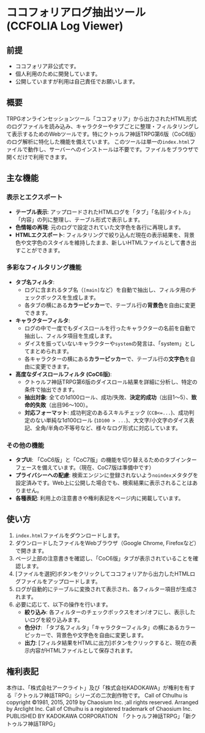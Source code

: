 # ココフォリアログ抽出ツール (CCFOLIA Log Viewer)

## 前提
- ココフォリア非公式です。
- 個人利用のために開発しています。
- 公開していますが利用は自己責任でお願いします。

## 概要

TRPGオンラインセッションツール「ココフォリア」から出力されたHTML形式のログファイルを読み込み、キャラクターやタブごとに整理・フィルタリングして表示するためのWebツールです。特にクトゥルフ神話TRPG第6版（CoC6版）のログ解析に特化した機能を備えています。
このツールは単一の`index.html`ファイルで動作し、サーバーへのインストールは不要です。ファイルをブラウザで開くだけで利用できます。

## 主な機能

### 表示とエクスポート
-   **テーブル表示**: アップロードされたHTMLログを「タブ」「名前/タイトル」「内容」の列に整理し、テーブル形式で表示します。
-   **色情報の再現**: 元のログで設定されていた文字色を各行に再現します。
-   **HTMLエクスポート**: フィルタリングで絞り込んだ現在の表示結果を、背景色や文字色のスタイルを維持したまま、新しいHTMLファイルとして書き出すことができます。

### 多彩なフィルタリング機能
-   **タブ名フィルタ**:
    -   ログに含まれるタブ名（`[main]`など）を自動で抽出し、フィルタ用のチェックボックスを生成します。
    -   各タブの横にある**カラーピッカー**で、テーブル行の**背景色**を自由に変更できます。
-   **キャラクターフィルタ**:
    -   ログの中で一度でもダイスロールを行ったキャラクターの名前を自動で抽出し、フィルタ項目を生成します。
    -   ダイスを振っていないキャラクターや`system`の発言は、「system」としてまとめられます。
    -   各キャラクターの横にある**カラーピッカー**で、テーブル行の**文字色**を自由に変更できます。
-   **高度なダイスロールフィルタ (CoC6版)**:
    -   クトゥルフ神話TRPG第6版のダイスロール結果を詳細に分析し、特定の条件で抽出できます。
    -   **抽出対象**: 全ての1d100ロール、成功/失敗、**決定的成功**（出目1〜5）、**致命的失敗**（出目96〜100）。
    -   **対応フォーマット**: 成功判定のあるスキルチェック (`CCB<=...`)、成功判定のない単純な1d100ロール (`1D100 > ...`)、大文字/小文字のダイス表記、全角/半角の不等号など、様々なログ形式に対応しています。

### その他の機能
-   **タブUI**: 「CoC6版」と「CoC7版」の機能を切り替えるためのタブインターフェースを備えています。（現在、CoC7版は準備中です）
-   **プライバシーへの配慮**: 検索エンジンに登録されないよう`noindex`メタタグを設定済みです。Web上に公開した場合でも、検索結果に表示されることはありません。
-   **各種表記**: 利用上の注意書きや権利表記をページ内に掲載しています。

## 使い方

1.  `index.html`ファイルをダウンロードします。
2.  ダウンロードしたファイルをWebブラウザ（Google Chrome, Firefoxなど）で開きます。
3.  ページ上部の注意書きを確認し、「CoC6版」タブが表示されていることを確認します。
4.  [ファイルを選択]ボタンをクリックしてココフォリアから出力したHTMLログファイルをアップロードします。
5.  ログが自動的にテーブルに変換されて表示され、各フィルター項目が生成されます。
6.  必要に応じて、以下の操作を行います。
    -   **絞り込み**: 各フィルターのチェックボックスをオン/オフにし、表示したいログを絞り込みます。
    -   **色分け**: 「タブ名フィルタ」「キャラクターフィルタ」の横にあるカラーピッカーで、背景色や文字色を自由に変更します。
    -   **出力**: [フィルタ結果をHTMLに出力]ボタンをクリックすると、現在の表示内容がHTMLファイルとして保存されます。

## 権利表記

本作は、「株式会社アークライト」及び「株式会社KADOKAWA」が権利を有する『クトゥルフ神話TRPG』シリーズの二次創作物です。
Call of Cthulhu is copyright ©1981, 2015, 2019 by Chaosium Inc. ;all rights reserved. Arranged by Arclight Inc.
Call of Cthulhu is a registered trademark of Chaosium Inc.
PUBLISHED BY KADOKAWA CORPORATION　「クトゥルフ神話TRPG」「新クトゥルフ神話TRPG」
